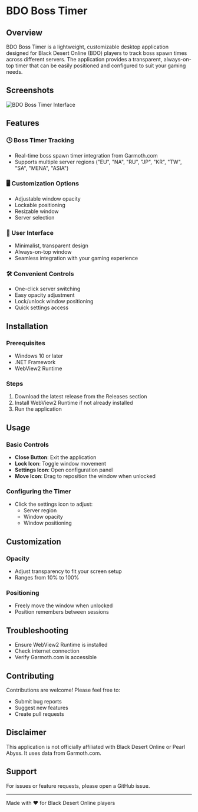 # BDO Boss Timer

## Overview

BDO Boss Timer is a lightweight, customizable desktop application designed for Black Desert Online (BDO) players to track boss spawn times across different servers. The application provides a transparent, always-on-top timer that can be easily positioned and configured to suit your gaming needs.


## Screenshots

![BDO Boss Timer Interface](https://i.postimg.cc/yNHzrgmv/sc.jpg)


## Features

### 🕒 Boss Timer Tracking
- Real-time boss spawn timer integration from Garmoth.com
- Supports multiple server regions ("EU", "NA", "RU", "JP", "KR", "TW", "SA", "MENA", "ASIA")

### 🖥️ Customization Options
- Adjustable window opacity
- Lockable positioning
- Resizable window
- Server selection

### 🎨 User Interface
- Minimalist, transparent design
- Always-on-top window
- Seamless integration with your gaming experience

### 🛠️ Convenient Controls
- One-click server switching
- Easy opacity adjustment
- Lock/unlock window positioning
- Quick settings access

## Installation

### Prerequisites
- Windows 10 or later
- .NET Framework
- WebView2 Runtime

### Steps
1. Download the latest release from the Releases section
2. Install WebView2 Runtime if not already installed
3. Run the application

## Usage

### Basic Controls
- **Close Button**: Exit the application
- **Lock Icon**: Toggle window movement
- **Settings Icon**: Open configuration panel
- **Move Icon**: Drag to reposition the window when unlocked

### Configuring the Timer
- Click the settings icon to adjust:
  - Server region
  - Window opacity
  - Window positioning

## Customization

### Opacity
- Adjust transparency to fit your screen setup
- Ranges from 10% to 100%

### Positioning
- Freely move the window when unlocked
- Position remembers between sessions

## Troubleshooting

- Ensure WebView2 Runtime is installed
- Check internet connection
- Verify Garmoth.com is accessible

## Contributing

Contributions are welcome! Please feel free to:
- Submit bug reports
- Suggest new features
- Create pull requests


## Disclaimer

This application is not officially affiliated with Black Desert Online or Pearl Abyss. It uses data from Garmoth.com.

## Support

For issues or feature requests, please open a GitHub issue.

---

Made with ❤️ for Black Desert Online players
